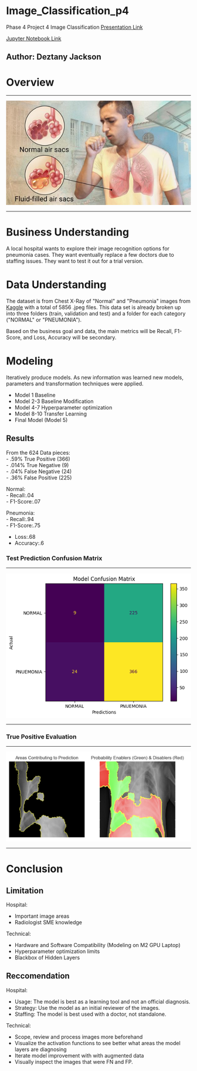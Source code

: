 # Image_Classification_p4
Phase 4 Project 4 Image Classification
[Presentation Link](https://github.com/Dmvinedata/Image_Classification_P4/blob/main/P4_Presentation.pdf) <br>

[Jupyter Notebook Link](https://github.com/Dmvinedata/Image_Classification_P4/blob/main/notebook.pdf)  <br>

## Author: Deztany Jackson


# Overview


***
![Pneumonia](https://github.com/Dmvinedata/Image_Classification_P4/blob/main/images/Pneumonia.jpeg)
***

# Business Understanding
A local hospital wants to explore their image recognition options for pneumonia cases. They want eventually replace a few doctors due to staffing issues. They want to test it out for a trial version.


# Data Understanding
The dataset is from Chest X-Ray of "Normal" and "Pneumonia" images from [Kaggle](https://www.kaggle.com/paultimothymooney/chest-xray-pneumonia) with a total of 5856 .jpeg files. This data set is already broken up into three folders (train, validation and test) and a folder for each category ("NORMAL" or "PNEUMONIA").

Based on the business goal and data, the main metrics will be Recall, F1-Score, and Loss, Accuracy will be secondary.

# Modeling
Iteratively produce models. As new information was learned new models, parameters and transformation techniques were applied.

- Model 1 Baseline
- Model 2-3 Baseline Modification 
- Model 4-7 Hyperparameter optimization 
- Model 8-10 Transfer Learning
- Final Model (Model 5)                                     
## Results
From the 624 Data pieces:<br>
    - .59% True Positive (366)<br>
    - .014% True Negative (9)<br>
    - .04% False Negative (24)<br>
    - .36% False Positive (225)<br>
    
Normal:<br>
    - Recall:.04 <br>
    - F1-Score:.07 <br>

Pneumonia:<br>
    - Recall:.94 <br>
    - F1-Score:.75 <br>
- Loss:.68
- Accuracy:.6

### Test Prediction Confusion Matrix

***
![Confusion Matrix](https://github.com/Dmvinedata/Image_Classification_P4/blob/main/images/Test_PRed.png)
***

### True Positive Evaluation
***
![True Positive Eval](https://github.com/Dmvinedata/Image_Classification_P4/blob/main/images/TP_Lime.jpg)
***

# Conclusion

## Limitation
Hospital:
- Important image areas
- Radiologist SME knowledge

Technical:

- Hardware and Software Compatibility (Modeling on M2 GPU Laptop)
- Hyperparameter optimization limits
- Blackbox of Hidden Layers


## Reccomendation

Hospital:

- Usage: The model is best as a learning tool and not an official diagnosis.
- Strategy: Use the model as an initial reviewer of the images.
- Staffing: The model is best used with a doctor, not standalone.

Technical:

- Scope, review and process images more beforehand
- Visualize the activation functions to see better what areas the model layers are diagnosing
- Iterate model improvement with with augmented data
- Visually inspect the images that were FN and FP.

   

